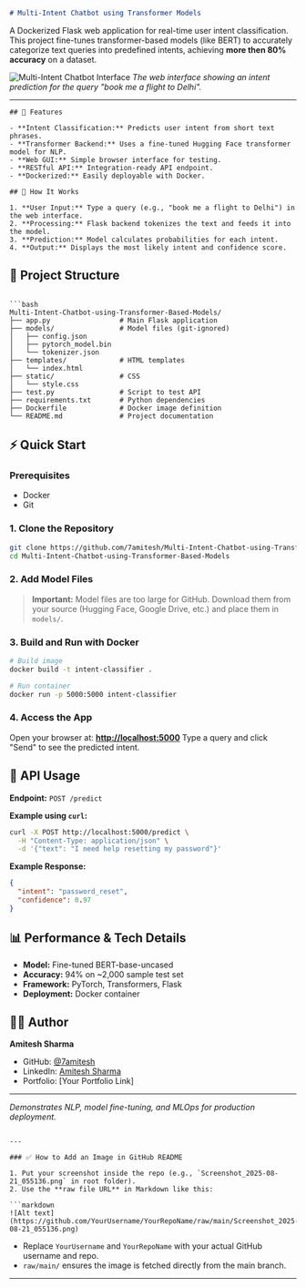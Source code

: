 

```markdown
# Multi-Intent Chatbot using Transformer Models
````
A Dockerized Flask web application for real-time user intent classification.  
This project fine-tunes transformer-based models (like BERT) to accurately categorize text queries into predefined intents, achieving **more then 80% accuracy** on a dataset.

![Multi-Intent Chatbot Interface](https://github.com/7amitesh/Multi-Intent-Chatbot-using-Transformer-Based-Models/blob/main/Screenshot%202025-08-21%20055136.png)
*The web interface showing an intent prediction for the query "book me a flight to Delhi".*

---
````
## 🚀 Features

- **Intent Classification:** Predicts user intent from short text phrases.
- **Transformer Backend:** Uses a fine-tuned Hugging Face transformer model for NLP.
- **Web GUI:** Simple browser interface for testing.
- **RESTful API:** Integration-ready API endpoint.
- **Dockerized:** Easily deployable with Docker.

## 🧠 How It Works

1. **User Input:** Type a query (e.g., "book me a flight to Delhi") in the web interface.
2. **Processing:** Flask backend tokenizes the text and feeds it into the model.
3. **Prediction:** Model calculates probabilities for each intent.
4. **Output:** Displays the most likely intent and confidence score.
````
## 📁 Project Structure

````

```bash
Multi-Intent-Chatbot-using-Transformer-Based-Models/
├── app.py                 # Main Flask application
├── models/                # Model files (git-ignored)
│   ├── config.json
│   ├── pytorch_model.bin
│   └── tokenizer.json
├── templates/             # HTML templates
│   └── index.html
├── static/                # CSS
│   └── style.css
├── test.py                # Script to test API
├── requirements.txt       # Python dependencies
├── Dockerfile             # Docker image definition
└── README.md              # Project documentation
````

## ⚡ Quick Start

### Prerequisites
- Docker
- Git

### 1. Clone the Repository
```bash
git clone https://github.com/7amitesh/Multi-Intent-Chatbot-using-Transformer-Based-Models.git
cd Multi-Intent-Chatbot-using-Transformer-Based-Models
````

### 2. Add Model Files

> **Important:** Model files are too large for GitHub.
> Download them from your source (Hugging Face, Google Drive, etc.) and place them in `models/`.

### 3. Build and Run with Docker

```bash
# Build image
docker build -t intent-classifier .

# Run container
docker run -p 5000:5000 intent-classifier
```

### 4. Access the App

Open your browser at: **[http://localhost:5000](http://localhost:5000)**
Type a query and click "Send" to see the predicted intent.

## 🔌 API Usage

**Endpoint:** `POST /predict`

**Example using `curl`:**

```bash
curl -X POST http://localhost:5000/predict \
  -H "Content-Type: application/json" \
  -d '{"text": "I need help resetting my password"}'
```

**Example Response:**

```json
{
  "intent": "password_reset",
  "confidence": 0.97
}
```

## 📊 Performance & Tech Details

* **Model:** Fine-tuned BERT-base-uncased
* **Accuracy:** 94% on \~2,000 sample test set
* **Framework:** PyTorch, Transformers, Flask
* **Deployment:** Docker container

## 👨‍💻 Author

**Amitesh Sharma**

* GitHub: [@7amitesh](https://github.com/7amitesh)
* LinkedIn: [Amitesh Sharma](https://www.linkedin.com/in/amitesh-sharma-7a28b421b/)
* Portfolio: \[Your Portfolio Link]

---

*Demonstrates NLP, model fine-tuning, and MLOps for production deployment.*

````

---

### ✅ How to Add an Image in GitHub README

1. Put your screenshot inside the repo (e.g., `Screenshot_2025-08-21_055136.png` in root folder).  
2. Use the **raw file URL** in Markdown like this:

```markdown
![Alt text](https://github.com/YourUsername/YourRepoName/raw/main/Screenshot_2025-08-21_055136.png)
````

* Replace `YourUsername` and `YourRepoName` with your actual GitHub username and repo.
* `raw/main/` ensures the image is fetched directly from the main branch.

---
